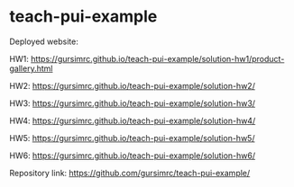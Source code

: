 # teach-pui-example

Deployed website: 

HW1: https://gursimrc.github.io/teach-pui-example/solution-hw1/product-gallery.html

HW2: https://gursimrc.github.io/teach-pui-example/solution-hw2/

HW3: https://gursimrc.github.io/teach-pui-example/solution-hw3/

HW4: https://gursimrc.github.io/teach-pui-example/solution-hw4/

HW5: https://gursimrc.github.io/teach-pui-example/solution-hw5/

HW6: https://gursimrc.github.io/teach-pui-example/solution-hw6/

Repository link: https://github.com/gursimrc/teach-pui-example/
